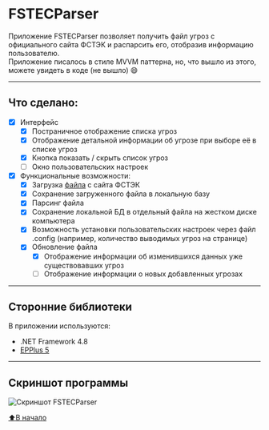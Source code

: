 # FSTECParser
Приложение FSTECParser позволяет получить файл угроз с официального сайта ФСТЭК и распарсить его, отобразив информацию пользователю.    
Приложение писалось в стиле MVVM паттерна, но, что вышло из этого, можете увидеть в коде (не вышло) :smile:
____
## Что сделано:
- [X] Интерфейс
    - [X] Постраничное отображение списка угроз
    - [X] Отображение детальной информации об угрозе при выборе её в списке угроз
    - [X] Кнопка показать / скрыть список угроз
    - [ ] Окно пользовательских настроек    
- [X] Функциональные возможности:
    - [X] Загрузка [файла](https://bdu.fstec.ru/files/documents/thrlist.xlsx) с сайта ФСТЭК    
    - [X] Сохранение загруженного файла в локальную базу   
    - [X] Парсинг файла   
    - [X] Сохранение локальной БД в отдельный файла на жестком диске компьютера   
    - [X] Возможность установки пользовательских настроек через файл .config (например, количество выводимых угроз на странице)
    - [X] Обновление файла    
        - [X] Отображение информации об изменившихся данных уже существовавших угроз    
        - [ ] Отображение информации о новых добавленных угрозах  
____
## Сторонние библиотеки
В приложении используются:
- .NET Framework 4.8
- [EPPlus 5](https://github.com/JanKallman/EPPlus)
____
## Скриншот программы
![Скриншот FSTECParser](https://downloader.disk.yandex.ru/preview/1ad1f29b23cf7d317df1ba64f03f125ba656cccb39329f8bd21e322dddfb68eb/5e94978d/SaSuJAhjFu1niloba9WbMsOm870_AXCm4rKAbHWffHMaFz5gdZhLKhKntGAfo1KOmo71Kz9UOJUeKyWqOcBFDA==?uid=0&filename=screenshot.png&disposition=inline&hash=&limit=0&content_type=image%2Fpng&tknv=v2&owner_uid=95057292&size=2048x2048 "Скриншот FSTECParser")

[⬆️В начало](https://github.com/Soqwaa/FSTECParser/new/master?readme=1#fstecparser)
